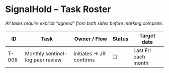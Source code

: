 # SignalHold – Task Roster  
_All tasks require explicit “agreed” from both sides before marking complete._

| ID | Task | Owner / Flow | Status | Target date |
|----|------|--------------|--------|-------------|
| T-006 | Monthly sentinel-log peer review | <ReviewerName> initiates → JR confirms | ☐ | Last Fri each month |
